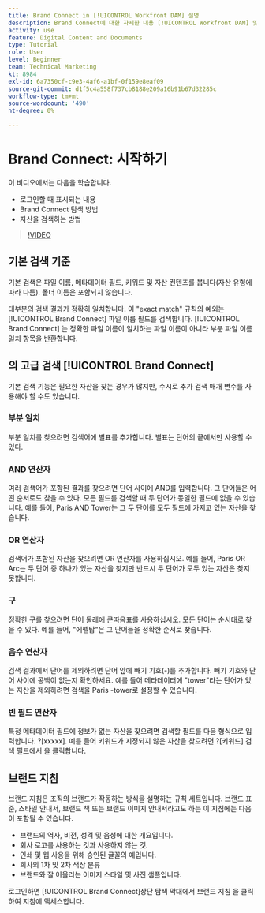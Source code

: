 ```yaml
---
title: Brand Connect in [!UICONTROL Workfront DAM] 설명
description: Brand Connect에 대한 자세한 내용 [!UICONTROL Workfront DAM] 및 탐색 방법입니다.
activity: use
feature: Digital Content and Documents
type: Tutorial
role: User
level: Beginner
team: Technical Marketing
kt: 8984
exl-id: 6a7350cf-c9e3-4af6-a1bf-0f159e8eaf09
source-git-commit: d1f5c4a558f737cb8188e209a16b91b67d32285c
workflow-type: tm+mt
source-wordcount: '490'
ht-degree: 0%

---
```


# Brand Connect: 시작하기

이 비디오에서는 다음을 학습합니다.

* 로그인할 때 표시되는 내용
* Brand Connect 탐색 방법
* 자산을 검색하는 방법

>[!VIDEO](https://video.tv.adobe.com/v/335246/?quality=12)

## 기본 검색 기준

기본 검색은 파일 이름, 메타데이터 필드, 키워드 및 자산 컨텐츠를 봅니다(자산 유형에 따라 다름). 폴더 이름은 포함되지 않습니다.

대부분의 검색 결과가 정확히 일치합니다. 이 &quot;exact match&quot; 규칙의 예외는 [!UICONTROL Brand Connect] 파일 이름 필드를 검색합니다. [!UICONTROL Brand Connect] 는 정확한 파일 이름이 일치하는 파일 이름이 아니라 부분 파일 이름 일치 항목을 반환합니다.

## 의 고급 검색 [!UICONTROL Brand Connect]

기본 검색 기능은 필요한 자산을 찾는 경우가 많지만, 수시로 추가 검색 매개 변수를 사용해야 할 수도 있습니다.

### 부분 일치

부분 일치를 찾으려면 검색어에 별표를 추가합니다. 별표는 단어의 끝에서만 사용할 수 있다.

### AND 연산자

여러 검색어가 포함된 결과를 찾으려면 단어 사이에 AND를 입력합니다. 그 단어들은 어떤 순서로도 찾을 수 있다. 모든 필드를 검색할 때 두 단어가 동일한 필드에 없을 수 있습니다. 예를 들어, Paris AND Tower는 그 두 단어를 모두 필드에 가지고 있는 자산을 찾습니다.

### OR 연산자

검색어가 포함된 자산을 찾으려면 OR 연산자를 사용하십시오. 예를 들어, Paris OR Arc는 두 단어 중 하나가 있는 자산을 찾지만 반드시 두 단어가 모두 있는 자산은 찾지 못합니다.

### 구

정확한 구를 찾으려면 단어 둘레에 큰따옴표를 사용하십시오. 모든 단어는 순서대로 찾을 수 있다. 예를 들어, &quot;에펠탑&quot;은 그 단어들을 정확한 순서로 찾습니다.

### 음수 연산자

검색 결과에서 단어를 제외하려면 단어 앞에 빼기 기호(-)를 추가합니다. 빼기 기호와 단어 사이에 공백이 없는지 확인하세요. 예를 들어 메타데이터에 &quot;tower&quot;라는 단어가 있는 자산을 제외하려면 검색을 Paris -tower로 설정할 수 있습니다.

### 빈 필드 연산자

특정 메타데이터 필드에 정보가 없는 자산을 찾으려면 검색할 필드를 다음 형식으로 입력합니다. ?[xxxxx]. 예를 들어 키워드가 지정되지 않은 자산을 찾으려면 ?[키워드] 검색 필드에서 을 클릭합니다.

## 브랜드 지침

브랜드 지침은 조직의 브랜드가 작동하는 방식을 설명하는 규칙 세트입니다. 브랜드 표준, 스타일 안내서, 브랜드 책 또는 브랜드 이미지 안내서라고도 하는 이 지침에는 다음이 포함될 수 있습니다.

* 브랜드의 역사, 비전, 성격 및 음성에 대한 개요입니다.
* 회사 로고를 사용하는 것과 사용하지 않는 것.
* 인쇄 및 웹 사용을 위해 승인된 글꼴의 예입니다.
* 회사의 1차 및 2차 색상 분류
* 브랜드와 잘 어울리는 이미지 스타일 및 사진 샘플입니다.

로그인하면 [!UICONTROL Brand Connect]상단 탐색 막대에서 브랜드 지침 을 클릭하여 지침에 액세스합니다.

